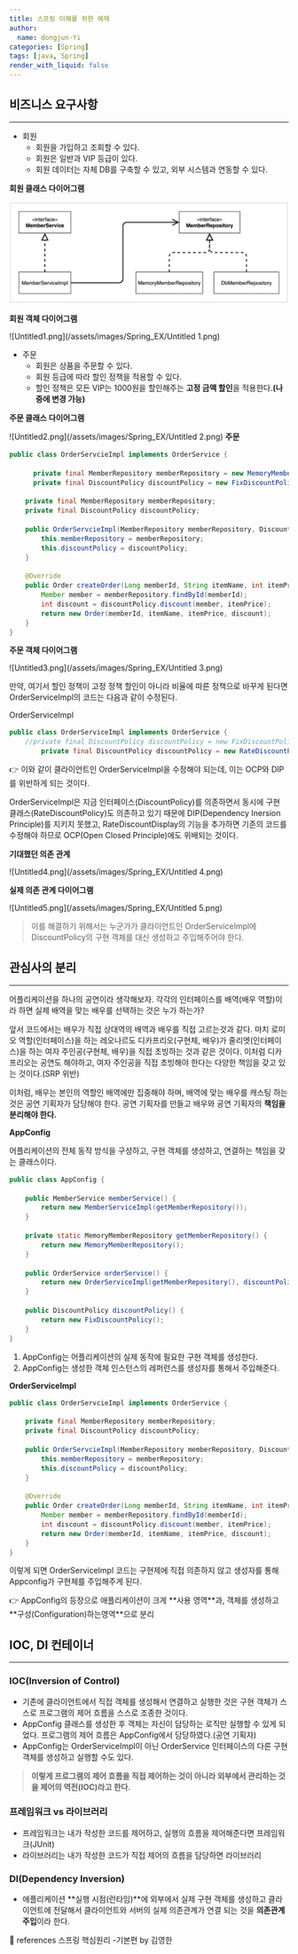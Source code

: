 ```yaml
---
title: 스프링 이해를 위한 예제
author:
  name: dongjun-Yi
categories: [Spring]
tags: [java, Spring]
render_with_liquid: false
---
```

## 비즈니스 요구사항

---

- 회원
    - 회원을 가입하고 조회할 수 있다.
    - 회원은 일반과 VIP 등급이 있다.
    - 회원 데이터는 자체 DB를 구축할 수 있고, 외부 시스템과 연동할 수 있다.

**회원 클래스 다이어그램**

![Untitled.png](/assets/images/Spring_EX/Untitled.png)

**회원 객체 다이어그램**

![Untitled1.png](/assets/images/Spring_EX/Untitled 1.png)

- 주문
    - 회원은 상품을 주문할 수 있다.
    - 회원 등급에 따라 할인 정책을 적용할 수 있다.
    - 할인 정책은 모든 VIP는 1000원을 할인해주는 **고정 금액 할인**을 적용한다.**(나중에 변경 가능)**

**주문 클래스 다이어그램**

![Untitled2.png](/assets/images/Spring_EX/Untitled 2.png)
**주문**

```java
public class OrderServcieImpl implements OrderService {

	  private final MemberRepository memberRepository = new MemoryMemberRepository();
	  private final DiscountPolicy discountPolicy = new FixDiscountPolicy();

    private final MemberRepository memberRepository;
    private final DiscountPolicy discountPolicy;

    public OrderServcieImpl(MemberRepository memberRepository, DiscountPolicy discountPolicy) {
        this.memberRepository = memberRepository;
        this.discountPolicy = discountPolicy;
    }

    @Override
    public Order createOrder(Long memberId, String itemName, int itemPrice) {
        Member member = memberRepository.findById(memberId);
        int discount = discountPolicy.discount(member, itemPrice);
        return new Order(memberId, itemName, itemPrice, discount);
    }
}
```

**주문 객체 다이어그램**

![Untitled3.png](/assets/images/Spring_EX/Untitled 3.png)

만약, 여기서 할인 정책이 고정 정책 할인이 아니라 비율에 따른 정책으로 바꾸게 된다면 OrderServiceImpl의 코드는 다음과 같이 수정된다.

OrderServiceImpl

```java
public class OrderServiceImpl implements OrderService {
    //private final DiscountPolicy discountPolicy = new FixDiscountPolicy();
		private final DiscountPolicy discountPolicy = new RateDiscountPolicy();
```

<aside>
👉 이와 같이 클라이언트인 OrderServiceImpl을 수정해야 되는데, 이는 OCP와 DIP를 위반하게 되는 것이다.

</aside>

OrderServiceImpl은 지금 인터페이스(DiscountPolicy)를 의존하면서 동시에 구현 클래스(RateDiscountPolicy)도 의존하고 있기 때문에 DIP(Dependency Inersion Principle)를 지키지 못했고, RateDiscountDisplay의 기능을 추가하면 기존의 코드를 수정해야 하므로 OCP(Open Closed Principle)에도 위배되는 것이다.

**기대했던 의존 관계**

![Untitled4.png](/assets/images/Spring_EX/Untitled 4.png)

**실제 의존 관계 다이어그램**

![Untitled5.png](/assets/images/Spring_EX/Untitled 5.png)

> 이를 해결하기 위해서는 누군가가 클라이언트인 OrderServiceImpl에 DiscountPolicy의 구현 객체를 대신 생성하고 주입해주어야 한다.
> 

## 관심사의 분리

---

어플리케이션을 하나의 공연이라 생각해보자. 각각의 인터페이스를 배역(배우 역할)이라 하면 실제 배역을 맞는 배우를 선택하는 것은 누가 하는가? 

앞서 코드에서는 배우가 직접 상대역의 배역과 배우를 직접 고르는것과 같다. 마치 로미오 역할(인터페이스)을 하는 레오나르도 디카프리오(구현체, 배우)가 줄리엣(인터페이스)을 하는 여자 주인공(구현체, 배우)을 직접 초빙하는 것과 같은 것이다. 이처럼 디카프리오는 공연도 해야하고, 여자 주인공을 직접 초빙해야 한다는 다양한 책임을 갖고 있는 것이다.(SRP 위반)

이처럼, 배우는 본인의 역할인 배역에만 집중해야 하며, 배역에 맞는 배우를 캐스팅 하는것은 공연 기획자가 담당해야 한다. 공연 기획자를 만들고 배우와 공연 기획자의 **책임을 분리해야 한다.**

**AppConfig**

어플리케이션의 전체 동작 방식을 구성하고, 구현 객체를 생성하고, 연결하는 책임을 갖는 클래스이다.

```java
public class AppConfig {

    public MemberService memberService() {
        return new MemberServiceImpl(getMemberRepository());
    }

    private static MemoryMemberRepository getMemberRepository() {
        return new MemoryMemberRepository();
    }

    public OrderService orderService() {
        return new OrderServiceImpl(getMemberRepository(), discountPolicy());
    }

    public DiscountPolicy discountPolicy() {
        return new FixDiscountPolicy();
    }
}
```

1. AppConfig는 어플리케이션의 실제 동작에 필요한 구현 객체를 생성한다.
2. AppConfig는 생성한 객체 인스턴스의 레퍼런스를 생성자를 통해서 주입해준다.

**OrderServiceImpl**

```java
public class OrderServcieImpl implements OrderService {

    private final MemberRepository memberRepository;
    private final DiscountPolicy discountPolicy;

    public OrderServcieImpl(MemberRepository memberRepository, DiscountPolicy discountPolicy) {
        this.memberRepository = memberRepository;
        this.discountPolicy = discountPolicy;
    }

    @Override
    public Order createOrder(Long memberId, String itemName, int itemPrice) {
        Member member = memberRepository.findById(memberId);
        int discount = discountPolicy.discount(member, itemPrice);
        return new Order(memberId, itemName, itemPrice, discount);
    }
}
```

이렇게 되면 OrderServiceImpl 코드는 구현제에 직접 의존하지 않고 생성자를 통해 Appconfig가 구현체를 주입해주게 된다.

<aside>
👉 AppConfig의 등장으로 애플리케이션이 크게 **사용 영역**과, 객체를 생성하고 **구성(Configuration)하는영역**으로 분리

</aside>

## IOC, DI 컨테이너

---

### IOC(Inversion of Control)

- 기존에 클라이언트에서 직접 객체를 생성해서 연결하고 실행한 것은 구현 객체가 스스로 프로그램의 제어 흐름을 스스로 조종한 것이다.
- AppConfig 클래스를 생성한 후 객체는 자신이 담당하는 로직만 실행할 수 있게 되었다. 프로그램의 제어 흐름은 AppConfig에서 담당하였다.(공연 기획자)
- AppConfig는 OrderServiceImpl이 아닌 OrderService 인터페이스의 다른 구현 객체를 생성하고 실행할 수도 있다.

> **이렇게 프로그램의 제어 흐름을 직접 제어하는 것이 아니라 외부에서 관리하는 것을 제어의 역전(IOC)라고 한다.**
> 

### 프레임워크 vs 라이브러리

- 프레임워크는 내가 작성한 코드를 제어하고, 실행의 흐름을 제어해준다면 프레임워크(JUnit)
- 라이브러리는 내가 작성한 코드가 직접 제어의 흐름을 담당하면 라이브러리

### DI(Dependency Inversion)

- 애플리케이션 **실행 시점(런타임)**에 외부에서 실제 구현 객체를 생성하고 클라이언트에 전달해서
클라이언트와 서버의 실제 의존관계가 연결 되는 것을 **의존관계 주입**이라 한다.

<aside>
📖 references 스프링 핵심원리 -기본편 by 김영한

</aside>